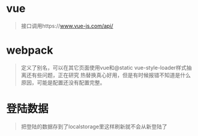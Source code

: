 ﻿# vue
> 接口调用https://www.vue-js.com/api/
# webpack
> 定义了别名，可以在其它页面使用vue和@static
> vue-style-loader样式抽离还有些问题，正在研究
> 热替换真心好用，但是有时候报错不知道是什么原因，可能是配置还没有配置完整。
# 登陆数据
> 把登陆的数据存到了localstorage里这样刷新就不会从新登陆了